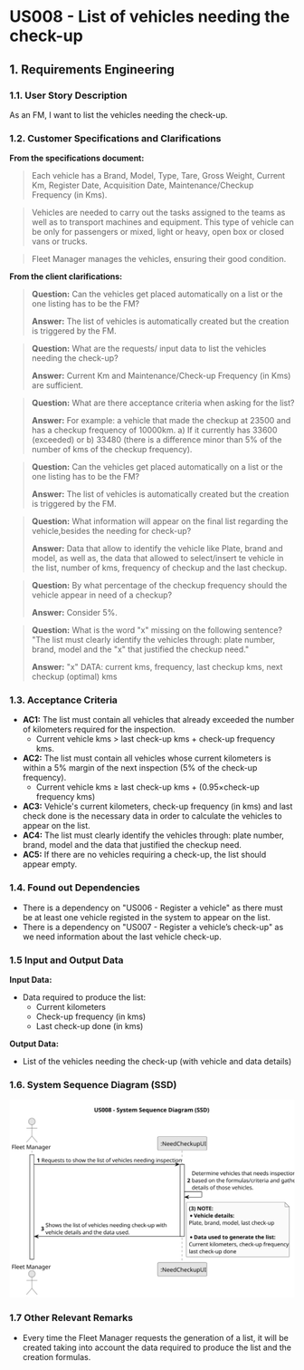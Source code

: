 # US008 - List of vehicles needing the check-up


## 1. Requirements Engineering

### 1.1. User Story Description

As an FM, I want to list the vehicles needing the check-up.

### 1.2. Customer Specifications and Clarifications 

**From the specifications document:**

> Each vehicle has a Brand, Model, Type, Tare, Gross Weight, Current Km, Register Date, Acquisition Date, Maintenance/Checkup Frequency (in Kms).

> Vehicles are needed to carry out the tasks assigned to the teams as well as to transport
machines and equipment. This type of vehicle can be only for passengers or mixed,
light or heavy, open box or closed vans or trucks. 

> Fleet Manager manages the vehicles, ensuring their good condition.

**From the client clarifications:**

> **Question:** Can the vehicles get placed automatically on a list or the one listing has to be the FM?
>
> **Answer:** The list of vehicles is automatically created but the creation is triggered by the FM.

> **Question:** What are the requests/ input data to list the vehicles needing the check-up?
>
> **Answer:** Current Km and Maintenance/Check-up Frequency (in Kms) are sufficient.

> **Question:** What are there acceptance criteria when asking for the list?
> 
> **Answer:** For example:
a vehicle that made the checkup at 23500 and has a checkup frequency of 10000km.
a) If it currently has 33600 (exceeded) or
b) 33480 (there is a difference minor than 5% of the number of kms of the checkup frequency).

> **Question:** Can the vehicles get placed automatically on a list or the one listing has to be the FM?
> 
> **Answer:** The list of vehicles is automatically created but the creation is triggered by the FM.

> **Question:** What information will appear on the final list regarding the vehicle,besides the needing for check-up?
> 
> **Answer:** Data that allow to identify the vehicle like Plate, brand and model, as well as, the data that allowed to select/insert te vehicle in the list, number of kms, frequency of checkup and the last checkup.

> **Question:** By what percentage of the checkup frequency should the vehicle appear in need of a checkup?
> 
> **Answer:** Consider 5%.

> **Question:** What is the word "x" missing on the following sentence? "The list must clearly identify the vehicles through: plate number, brand, model and the "x" that justified the checkup need."
>
> **Answer:** "x" DATA:
current kms, frequency, last checkup kms, next checkup (optimal) kms

### 1.3. Acceptance Criteria

* **AC1:** The list must contain all vehicles that already exceeded the number of kilometers required for the inspection.
  * Current vehicle kms > last check-up kms + check-up frequency kms.
* **AC2:** The list must contain all vehicles whose current kilometers is within a 5% margin of the next inspection (5% of the check-up frequency).
  * Current vehicle kms ≥ last check-up kms + (0.95×check-up frequency kms)
* **AC3:** Vehicle's current kilometers, check-up frequency (in kms) and last check done is the necessary data in order to calculate the vehicles to appear on the list.
* **AC4:** The list must clearly identify the vehicles through: plate number, brand, model and the data that justified the checkup need.
* **AC5:** If there are no vehicles requiring a check-up, the list should appear empty.

### 1.4. Found out Dependencies

* There is a dependency on "US006 - Register a vehicle" as there must be at least one vehicle registed in the system to appear on the list. 
* There is a dependency on "US007 - Register a vehicle’s check-up" as we need information about the last vehicle check-up.


### 1.5 Input and Output Data

**Input Data:**

* Data required to produce the list:
    * Current kilometers
    * Check-up frequency (in kms)
    * Last check-up done (in kms)

**Output Data:**

* List of the vehicles needing the check-up (with vehicle and data details)


### 1.6. System Sequence Diagram (SSD)

![System Sequence Diagram](svg/us008-system-sequence-diagram.svg)

### 1.7 Other Relevant Remarks

* Every time the Fleet Manager requests the generation of a list, it will be created taking into account the data required to produce the list and the creation formulas.
